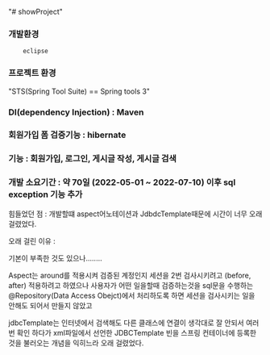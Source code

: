 "# showProject" 

### 개발환경 
        eclipse 

### 프로젝트 환경 
   "STS(Spring Tool Suite) == Spring tools 3" 

### DI(dependency Injection) : Maven 

### 회원가입 폼 검증기능 : hibernate 

### 기능 : 회원가입, 로그인, 게시글 작성, 게시글 검색 
### 개발 소요기간 : 약 70일 (2022-05-01 ~ 2022-07-10) 이후 sql exception 기능 추가 

힘들었던 점 : 개발할떄 aspect어노테이션과 
             JdbdcTemplate때문에 시간이 너무 오래걸렸었다.              


오래 걸린 이유 : 

기본이 부족한 것도 있으나........ 

Aspect는 around를 적용시켜 검증된 계정인지 세션을 2번 검사시키려고 (before, after) 
적용하려고 하였으나 사용자가 어떤 일을할때 검증하는것을 sql문을 수행하는 
@Repository(Data Access Obejct)에서 처리하도록 하면 세션을 검사시키는 일을 안해도 되어서 
만들지 않았고 

jdbcTemplate는 인터넷에서 검색해도 다른 클래스에 연결이 
생각대로 잘 안되서 여러번 확인 하다가 
xml파일에서 선언한 JDBCTemplate 빈을 
스프링 컨테이너에 등록한 것을 불러오는 개념을 익히느라 오래 걸렸었다.

